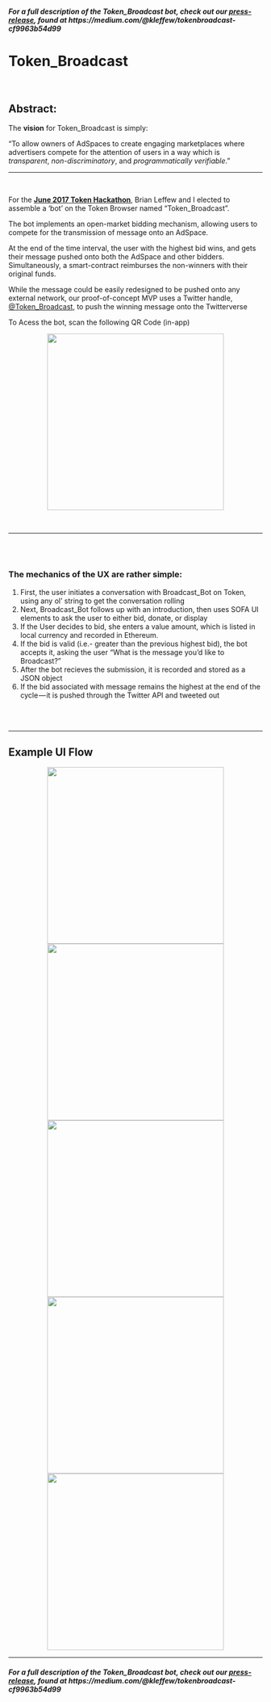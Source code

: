 <h5><i>For a full description of the Token_Broadcast bot, check out our <b><a href='https://medium.com/@kleffew/tokenbroadcast-cf9963b54d99'>press-release</a></b>, found at https://medium.com/@kleffew/tokenbroadcast-cf9963b54d99</i></h5>

# Token_Broadcast

<br>
<h2>Abstract:</h2>
<p>The <b>vision</b> for Token_Broadcast is simply:</p>
“To allow owners of AdSpaces to create engaging marketplaces where advertisers compete for the attention of users in a way which is <i>transparent</i>, <i>non-discriminatory</i>, and <i>programmatically verifiable</i>.”

---
<br>
<p>For the <b><a href='https://www.tokenbrowser.com/'>June 2017 Token Hackathon</a></b>, Brian Leffew and I elected to assemble a ‘bot’ on the Token Browser named “Token_Broadcast”.</p>
<p>The bot implements an open-market bidding mechanism, allowing users to compete for the transmission of message onto an AdSpace.</p>
<p>At the end of the time interval, the user with the highest bid wins, and gets their message pushed onto both the AdSpace and other bidders. Simultaneously, a smart-contract reimburses the non-winners with their original funds.</p>
<p>While the message could be easily redesigned to be pushed onto any external network, our proof-of-concept MVP uses a Twitter handle, <a href='https://twitter.com/Token_Broadcast'>@Token_Broadcast</a>, to push the winning message onto the Twitterverse</p>
<p>To Acess the bot, scan the following QR Code (in-app)</p>
<p align="center">
  <img src="https://cdn-images-1.medium.com/max/1455/1*EX7YdB1aJ9TZcVXseWSWZQ.png" width="350"/>
</p>
<br>

---

<br>
<br>
<h3>The mechanics of the UX are rather simple:</h3>
<ol>
  <li>First, the user initiates a conversation with Broadcast_Bot on Token, using any ol’ string to get the conversation rolling</li>
  <li>Next, Broadcast_Bot follows up with an introduction, then uses SOFA UI elements to ask the user to either bid, donate, or display</li>
  <li>If the User decides to bid, she enters a value amount, which is listed in local currency and recorded in Ethereum.</li>
  <li>If the bid is valid (i.e.- greater than the previous highest bid), the bot accepts it, asking the user “What is the message you’d like to Broadcast?”</li>
  <li>After the bot recieves the submission, it is recorded and stored as a JSON object</li>
  <li>If the bid associated with message remains the highest at the end of the cycle — it is pushed through the Twitter API and tweeted out</li>
</ol>
<br>
<br>

---

<h2>Example UI Flow</h2>
<p align="center">
  <img src="https://github.com/bleffew99/Token_Broadcast/blob/master/UI%20Flow%20Assets/IMG_3567.PNG" width="350"/>
  <img src="https://github.com/bleffew99/Token_Broadcast/blob/master/UI%20Flow%20Assets/IMG_3578.PNG" width="350"/>
  <img src="https://github.com/bleffew99/Token_Broadcast/blob/master/UI%20Flow%20Assets/IMG_3572.PNG" width="350"/>
  <img src="https://github.com/bleffew99/Token_Broadcast/blob/master/UI%20Flow%20Assets/IMG_3574.PNG" width="350"/>
  <img src="https://github.com/bleffew99/Token_Broadcast/blob/master/UI%20Flow%20Assets/IMG_3577.PNG" width="350"/>
</p>

---

<h5><i>For a full description of the Token_Broadcast bot, check out our <b><a href='https://medium.com/@kleffew/tokenbroadcast-cf9963b54d99'>press-release</a></b>, found at https://medium.com/@kleffew/tokenbroadcast-cf9963b54d99</i></h5>
